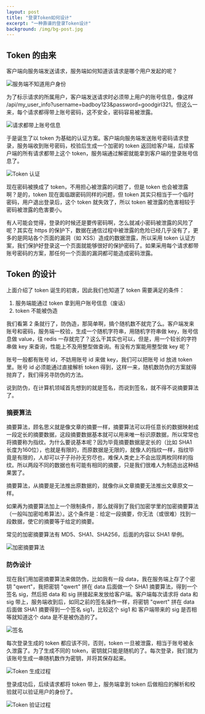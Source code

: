 ```yaml
---
layout: post
title: "登录Token如何设计"
excerpt: "一种靠谱的登录Token设计"
background: /img/bg-post.jpg
---
```


## Token 的由来
客户端向服务端发送请求，服务端如何知道该请求是哪个用户发起的呢？

<img src="/img/posts/sso-cipher-algorithm-5.png" alt="服务端不知道用户身份" os="mac" />

为了标示请求的所属用户，客户端发送请求时必须带上用户的账号信息，像这样 /api/my_user_info?username=badboy123&password=goodgirl321。但这么一来，每个请求都得带上账号密码，这不安全，密码容易被泄露。

<img src="/img/posts/sso-cipher-algorithm-6.png" alt="请求都带上账号信息" os="mac" />

于是诞生了以 token 为基础的认证方案。客户端向服务端发送账号密码请求登录，服务端收到账号密码，校验后生成一个加密的 token 返回给客户端，后续客户端的所有请求都带上这个 token，服务端通过解密就能拿到客户端的登录账号信息了。

<img src="/img/posts/sso-cipher-algorithm-7.png" alt="Token 认证" os="mac" />

现在密码被换成了 token，不用担心被泄露的问题了，但是 token 也会被泄露啊？是的，token 现在面临跟密码同样的问题，但 token 其实只相当于一个临时密码，用户退出登录后，这个 token 就失效了，所以 token 被泄露的危害相较于密码被泄露的危害要小。

有人可能会觉得，登录的时候还是要传密码啊，怎么就减小密码被泄露的风险了呢？其实在 https 的保护下，数据在通信过程中被泄露的危险已经几乎没有了，更多的是网站各个页面的漏洞（如 XSS）造成的数据泄露，所以采用 token 认证方案，我们保护好登录这一个页面就能够很好的保护密码了。如果采用每个请求都带账号密码的方案，那任何一个页面的漏洞都可能造成密码泄露。

## Token 的设计
上面介绍了 token 诞生的初衷，因此我们也知道了 token 需要满足的条件：
1. 服务端能通过 token 拿到用户账号信息（废话）
2. token 不能被伪造

我们看第 2 条就行了，防伪造，那简单啊，搞个随机数不就完了么。客户端发来账号和密码，服务端一校验，生成一个随机字符串，用随机字符串做 key，账号信息做 value，往 redis 一存就完了？这么干其实也可以，但是，用一个较长的字符串做 key 来查询，性能上不及用整型做查询。有没有方案能用整型做 key 呢？

账号一般都有账号 id，不妨用账号 id 来做 key，我们可以把账号 id 放进 token 里。账号 id 必须能通过直接解析 token 得到，这样一来，随机数防伪的方案就得抛弃了，我们得另寻防伪的方法。

说到防伪，在计算机领域首先想到的就是签名，而说到签名，就不得不说摘要算法了。

### 摘要算法
摘要算法，顾名思义就是像文章的摘要一样，摘要算法可以将任意长的数据映射成一段定长的摘要数据，这段摘要数据基本就可以用来唯一标识原数据，所以常常也将摘要称为指纹。为什么要说基本呢？因为毕竟摘要数据是定长的（比如 SHA1 长度为160位），也就是有限的，而原数据是无限的，就像人的指纹一样，指纹毕竟是有限的，人却可以子子孙孙无穷尽也，难保人类史上不会出现两枚同样的指纹。所以两段不同的数据也有可能有相同的摘要，只是我们很难人为制造出这种结果罢了。

摘要算法，从摘要是无法推出原数据的，就像你从文章摘要无法推出文章原文一样。

如果再为摘要算法加上一个限制条件，那么就得到了我们加密学里的加密摘要算法（一般叫加密哈希算法）。这个条件是：给定一段摘要，你无法（或很难）找到一段数据，使它的摘要等于给定的摘要。

常见的加密摘要算法有 MD5、SHA1、SHA256，后面的内容以 SHA1 举例。

<img src="/img/posts/sso-cipher-algorithm-1.png" alt="加密摘要算法" os="mac" />

### 防伪设计
现在我们用加密摘要算法来做防伪，比如我有一段 data，我在服务端上存了个密钥 "qwert"，我把密钥 "qwert" 拼在 data 后面做一个 SHA1 摘要算法，得到一个签名 sig，然后把 data 和 sig 拼接起来发放给客户端。客户端每次请求将 data 和 sig 带上，服务端收到后，如同之前的签名操作一样，将密钥 "qwert" 拼在 data 后面做 SHA1 摘要得到一个签名 sig1，比较这个 sig1 和 客户端带来的 sig 是否相等就知道这个 data 是不是被伪造的了。

<img src="/img/posts/sso-cipher-algorithm-2.png" alt="签名" os="mac" />

每次登录生成的 token 都应该不同，否则，token 一旦被泄露，相当于账号被永久泄露了。为了生成不同的 token，密钥就只能是随机的了。每次登录，我们就为该账号生成一串随机数作为密钥，并将其保存起来。

<img src="/img/posts/sso-cipher-algorithm-3.png" alt="Token 生成过程" os="mac" />

登录成功后，后续请求都将 token 带上，服务端拿到 token 后做相应的解析和校验就可以验证用户的身份了。

<img src="/img/posts/sso-cipher-algorithm-4.png" alt="Token 验证过程" os="mac" />